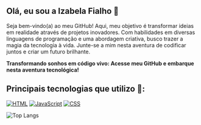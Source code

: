 ## Olá, eu sou a Izabela Fialho 👋
<p > Seja bem-vindo(a) ao meu GitHub! Aqui, meu objetivo é transformar ideias em realidade através de projetos inovadores. Com habilidades em diversas linguagens de programação e uma abordagem criativa, busco trazer a magia da tecnologia à vida. Junte-se a mim nesta aventura de codificar juntos e criar um futuro brilhante.</p>
<b> Transformando sonhos em código vivo: Acesse meu GitHub e embarque nesta aventura tecnológica! </b> 

<!--
**Izabela-Fialho/Izabela-Fialho** is a ✨ _special_ ✨ repository because its `README.md` (this file) appears on your GitHub profile.

Here are some ideas to get you started:

- 🔭 I’m currently working on ...
- 🌱 I’m currently learning ...
- 👯 I’m looking to collaborate on ...
- 🤔 I’m looking for help with ...
- 💬 Ask me about ...
- 📫 How to reach me: ...
- 😄 Pronouns: ...
- ⚡ Fun fact: ...
-->

## Principais tecnologias que utilizo 🔧:
[![HTML](https://img.shields.io/badge/HTML5-E34F26?style=for-the-badge&logo=html5&logoColor=white)]()
[![JavaScript](https://img.shields.io/badge/JavaScript-F7DF1E?style=for-the-badge&logo=javascript&logoColor=black)]()
[![CSS](https://img.shields.io/badge/CSS3-1572B6?style=for-the-badge&logo=css3&logoColor=white)]()

![Top Langs](https://github-readme-stats.vercel.app/api/top-langs/?username=Izabela-Fialho)

